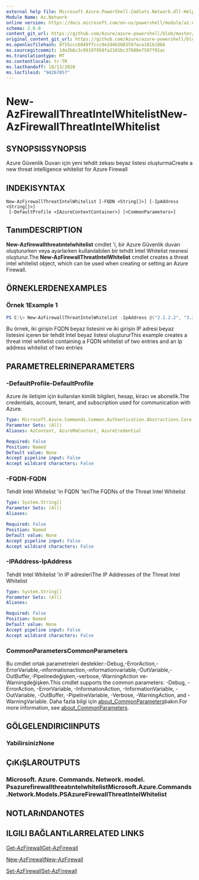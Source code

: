 ```yaml
---
external help file: Microsoft.Azure.PowerShell.Cmdlets.Network.dll-Help.xml
Module Name: Az.Network
online version: https://docs.microsoft.com/en-us/powershell/module/az.network/new-azfirewallthreatintelwhitelist
schema: 2.0.0
content_git_url: https://github.com/Azure/azure-powershell/blob/master/src/Network/Network/help/New-AzFirewallThreatIntelWhitelist.md
original_content_git_url: https://github.com/Azure/azure-powershell/blob/master/src/Network/Network/help/New-AzFirewallThreatIntelWhitelist.md
ms.openlocfilehash: 8f55ccc6049ffccc9e2d4b5083597aca101b10bb
ms.sourcegitcommit: 1de2b6c3c99197958fa2101bc37680e7507f91ac
ms.translationtype: MT
ms.contentlocale: tr-TR
ms.lasthandoff: 10/13/2020
ms.locfileid: "94267057"
---
```

# <span data-ttu-id="98360-101">New-AzFirewallThreatIntelWhitelist</span><span class="sxs-lookup"><span data-stu-id="98360-101">New-AzFirewallThreatIntelWhitelist</span></span>

## <span data-ttu-id="98360-102">SYNOPSIS</span><span class="sxs-lookup"><span data-stu-id="98360-102">SYNOPSIS</span></span>
<span data-ttu-id="98360-103">Azure Güvenlik Duvarı için yeni tehdit zekası beyaz listesi oluşturma</span><span class="sxs-lookup"><span data-stu-id="98360-103">Create a new threat intelligence whitelist for Azure Firewall</span></span>

## <span data-ttu-id="98360-104">INDEKI</span><span class="sxs-lookup"><span data-stu-id="98360-104">SYNTAX</span></span>

```
New-AzFirewallThreatIntelWhitelist [-FQDN <String[]>] [-IpAddress <String[]>]
 [-DefaultProfile <IAzureContextContainer>] [<CommonParameters>]
```

## <span data-ttu-id="98360-105">Tanım</span><span class="sxs-lookup"><span data-stu-id="98360-105">DESCRIPTION</span></span>
<span data-ttu-id="98360-106">**New-Azfirewallthreatıntelwhitelist** cmdlet 'i, bir Azure Güvenlik duvarı oluştururken veya ayarlarken kullanılabilen bir tehdit Intel Whitelist nesnesi oluşturur.</span><span class="sxs-lookup"><span data-stu-id="98360-106">The **New-AzFirewallThreatIntelWhitelist** cmdlet creates a threat intel whitelist object, which can be used when creating or setting an Azure Firewall.</span></span>

## <span data-ttu-id="98360-107">ÖRNEKLERDEN</span><span class="sxs-lookup"><span data-stu-id="98360-107">EXAMPLES</span></span>

### <span data-ttu-id="98360-108">Örnek 1</span><span class="sxs-lookup"><span data-stu-id="98360-108">Example 1</span></span>
```powershell
PS C:\> New-AzFirewallThreatIntelWhitelist -IpAddress @("2.2.2.2", "3.3.3.3") -FQDN @("bing.com", "yammer.com")
```

<span data-ttu-id="98360-109">Bu örnek, iki girişin FQDN beyaz listesini ve iki girişin IP adresi beyaz listesini içeren bir tehdit Intel beyaz listesi oluşturur</span><span class="sxs-lookup"><span data-stu-id="98360-109">This example creates a threat intel whitelist containing a FQDN whitelist of two entries and an Ip address whitelist of two entries</span></span>

## <span data-ttu-id="98360-110">PARAMETRELERINE</span><span class="sxs-lookup"><span data-stu-id="98360-110">PARAMETERS</span></span>

### <span data-ttu-id="98360-111">-DefaultProfile</span><span class="sxs-lookup"><span data-stu-id="98360-111">-DefaultProfile</span></span>
<span data-ttu-id="98360-112">Azure ile iletişim için kullanılan kimlik bilgileri, hesap, kiracı ve abonelik.</span><span class="sxs-lookup"><span data-stu-id="98360-112">The credentials, account, tenant, and subscription used for communication with Azure.</span></span>

```yaml
Type: Microsoft.Azure.Commands.Common.Authentication.Abstractions.Core.IAzureContextContainer
Parameter Sets: (All)
Aliases: AzContext, AzureRmContext, AzureCredential

Required: False
Position: Named
Default value: None
Accept pipeline input: False
Accept wildcard characters: False
```

### <span data-ttu-id="98360-113">-FQDN</span><span class="sxs-lookup"><span data-stu-id="98360-113">-FQDN</span></span>
<span data-ttu-id="98360-114">Tehdit Intel Whitelist 'in FQDN 'leri</span><span class="sxs-lookup"><span data-stu-id="98360-114">The FQDNs of the Threat Intel Whitelist</span></span>

```yaml
Type: System.String[]
Parameter Sets: (All)
Aliases:

Required: False
Position: Named
Default value: None
Accept pipeline input: False
Accept wildcard characters: False
```

### <span data-ttu-id="98360-115">-IPAddress</span><span class="sxs-lookup"><span data-stu-id="98360-115">-IpAddress</span></span>
<span data-ttu-id="98360-116">Tehdit Intel Whitelist 'in IP adresleri</span><span class="sxs-lookup"><span data-stu-id="98360-116">The IP Addresses of the Threat Intel Whitelist</span></span>

```yaml
Type: System.String[]
Parameter Sets: (All)
Aliases:

Required: False
Position: Named
Default value: None
Accept pipeline input: False
Accept wildcard characters: False
```

### <span data-ttu-id="98360-117">CommonParameters</span><span class="sxs-lookup"><span data-stu-id="98360-117">CommonParameters</span></span>
<span data-ttu-id="98360-118">Bu cmdlet ortak parametreleri destekler:-Debug,-ErrorAction,-ErrorVariable,-ınformationaction,-ınformationvariable,-OutVariable,-OutBuffer,-Pipelinedeğişken,-verbose,-WarningAction ve-Warningdeğişken.</span><span class="sxs-lookup"><span data-stu-id="98360-118">This cmdlet supports the common parameters: -Debug, -ErrorAction, -ErrorVariable, -InformationAction, -InformationVariable, -OutVariable, -OutBuffer, -PipelineVariable, -Verbose, -WarningAction, and -WarningVariable.</span></span> <span data-ttu-id="98360-119">Daha fazla bilgi için [about_CommonParameters](http://go.microsoft.com/fwlink/?LinkID=113216)bakın.</span><span class="sxs-lookup"><span data-stu-id="98360-119">For more information, see [about_CommonParameters](http://go.microsoft.com/fwlink/?LinkID=113216).</span></span>

## <span data-ttu-id="98360-120">GÖLGELENDIRICI</span><span class="sxs-lookup"><span data-stu-id="98360-120">INPUTS</span></span>

### <span data-ttu-id="98360-121">Yabilirsiniz</span><span class="sxs-lookup"><span data-stu-id="98360-121">None</span></span>

## <span data-ttu-id="98360-122">ÇıKıŞLAR</span><span class="sxs-lookup"><span data-stu-id="98360-122">OUTPUTS</span></span>

### <span data-ttu-id="98360-123">Microsoft. Azure. Commands. Network. model. Psazurefirewallthreatıntelwhitelist</span><span class="sxs-lookup"><span data-stu-id="98360-123">Microsoft.Azure.Commands.Network.Models.PSAzureFirewallThreatIntelWhitelist</span></span>

## <span data-ttu-id="98360-124">NOTLARıNDA</span><span class="sxs-lookup"><span data-stu-id="98360-124">NOTES</span></span>

## <span data-ttu-id="98360-125">ILGILI BAĞLANTıLAR</span><span class="sxs-lookup"><span data-stu-id="98360-125">RELATED LINKS</span></span>

[<span data-ttu-id="98360-126">Get-AzFirewall</span><span class="sxs-lookup"><span data-stu-id="98360-126">Get-AzFirewall</span></span>](./Get-AzFirewall.md)

[<span data-ttu-id="98360-127">New-AzFirewall</span><span class="sxs-lookup"><span data-stu-id="98360-127">New-AzFirewall</span></span>](./New-AzFirewall.md)

[<span data-ttu-id="98360-128">Set-AzFirewall</span><span class="sxs-lookup"><span data-stu-id="98360-128">Set-AzFirewall</span></span>](./Set-AzFirewall.md)